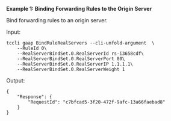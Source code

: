 **Example 1: Binding Forwarding Rules to the Origin Server**

Bind forwarding rules to an origin server.

Input: 

```
tccli gaap BindRuleRealServers --cli-unfold-argument  \
    --RuleId 0\
    --RealServerBindSet.0.RealServerId rs-i3658cdf\
    --RealServerBindSet.0.RealServerPort 80\
    --RealServerBindSet.0.RealServerIP 1.1.1.1\
    --RealServerBindSet.0.RealServerWeight 1
```

Output: 
```
{
    "Response": {
        "RequestId": "c7bfcad5-3f20-472f-9afc-13a66faebad8"
    }
}
```

